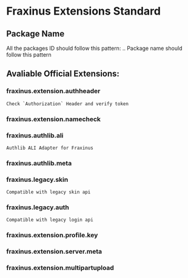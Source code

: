 # Fraxinus Extensions Standard

## Package Name
All the packages ID should follow this pattern:
<Provider>.<Package>.<Functionality>
Package name should follow this pattern
<Provider>_<Package>_<Functionality>

## Avaliable Official Extensions:
### fraxinus.extension.authheader
    Check `Authorization` Header and verify token
### fraxinus.extension.namecheck
### fraxinus.authlib.ali
    Authlib ALI Adapter for Fraxinus
### fraxinus.authlib.meta
### fraxinus.legacy.skin
    Compatible with legacy skin api
### fraxinus.legacy.auth
    Compatible with legacy login api
### fraxinus.extension.profile.key
### fraxinus.extension.server.meta
### fraxinus.extension.multipartupload